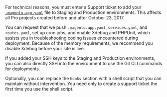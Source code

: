 <div markdown="1">

For technical reasons, you must enter a Support ticket to add your [`.magento.app.yaml`]({{page.baseurl}}/cloud/project/project-conf-files_magento-app.html) file to Staging and Production environments. This affects all Pro projects created before and after October 23, 2017.

You can request that we push `.magento.app.yaml`, `services.yaml`, and `routes.yaml`, set up cron jobs, and enable Xdebug and PHPUnit, which assists you in troubleshooting coding issues encountered during deployment. Because of the memory requirements, we recommend you disable Xdebug before your site is live.

If you added your SSH keys to the Staging and Production environments, you can also directly SSH into the environment to use the Git CLI commands for deployments.

<div class="bs-callout bs-callout-info" id="info">
  <p>Optionally, you can replace the <code>hooks</code> section with a shell script that you can maintain without intervention. You need only to create a support ticket the first time you use the shell script.</p>
</div>
